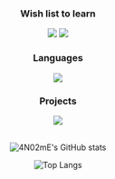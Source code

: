 <div align=center>
    
<div id="Wish list">
    <h3>Wish list to learn</h3>
    <a>
        <img src="https://img.shields.io/badge/Django-092E20?style=flat-square&logo=Python&logoColor=white"/>
    </a>
    <a>
        <img src="https://img.shields.io/badge/TypeScript-3178C6?style=flat-square&logo=Python&logoColor=white"/>
    </a>
</div>
    
<div id="development languages">
    <h3>Languages</h3>
    <a href="https://www.python.org/">
        <img src="https://img.shields.io/badge/Python-3776AB?style=flat-square&logo=Python&logoColor=white"/>
    </a>
</div>

<div id="projects">
    <h3>Projects</h3>
    <a href="https://github.com/4N02mE/MetroPolis">
        <img src="https://img.shields.io/badge/Discord_bot-5865F2?style=flat-square&logo=Discord&logoColor=white"/>
    </a>
</div>
    
<br>
    
![4N02mE's GitHub stats](https://github-readme-stats.vercel.app/api?username=4N02mE&hide=issues&count_private=true&show_icons=true&theme=slateorange&locale=kr)
    
![Top Langs](https://github-readme-stats.vercel.app/api/top-langs/?username=4N02mE&langs_count=5&layout=compact)

</div>

<!--
**4N02mE/4N02mE** is a ✨ _special_ ✨ repository because its `README.md` (this file) appears on your GitHub profile.

Here are some ideas to get you started:

- 🔭 I’m currently working on ...
- 🌱 I’m currently learning ...
- 👯 I’m looking to collaborate on ...
- 🤔 I’m looking for help with ...
- 💬 Ask me about ...
- 📫 How to reach me: ...
- 😄 Pronouns: ...
- ⚡ Fun fact: ...
-->
